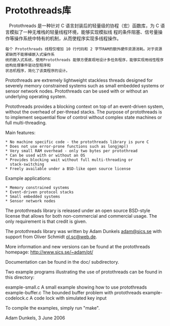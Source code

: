 
# Protothreads库

    Protothreads 是一种针对 C 语言封装后的轻量级的协程（宏）函数库，为 C 语言模拟了一种无堆栈的轻量线程环境，能够实现模拟线
    程的条件阻塞、信号量操作等操作系统中特有的机制，从而使程序实现多线程操作。

    每个 Protothreads 线程仅增加 10 行代码和 2 字节RAM的额外硬件资源消耗。对于资源紧缺而不能移植嵌入式操作系
    统的嵌入式系统，使用Protothreads 能够方便直观地设计多任务程序，能够实现用线性程序结构处理事件驱动型程序和
    状态机程序，简化了该类程序的设计。


Protothreads are extremely lightweight stackless threads designed for
severely memory constrained systems such as small embedded systems or
sensor network nodes. Protothreads can be used with or without an
underlying operating system.

Protothreads provides a blocking context on top of an event-driven
system, without the overhead of per-thread stacks. The purpose of
protothreads is to implement sequential flow of control without
complex state machines or full multi-threading.

Main features:

    * No machine specific code - the protothreads library is pure C
    * Does not use error-prone functions such as longjmp()
    * Very small RAM overhead - only two bytes per protothread
    * Can be used with or without an OS
    * Provides blocking wait without full multi-threading or
      stack-switching
    * Freely available under a BSD-like open source license    

Example applications:

    * Memory constrained systems
    * Event-driven protocol stacks
    * Small embedded systems
    * Sensor network nodes

The protothreads library is released under an open source BSD-style
license that allows for both non-commercial and commercial usage. The
only requirement is that credit is given.

The protothreads library was written by Adam Dunkels <adam@sics.se>
with support from Oliver Schmidt <ol.sc@web.de>.

More information and new versions can be found at the protothreads
homepage:
		     http://www.sics.se/~adam/pt/

Documentation can be found in the doc/ subdirectory.

Two example programs illustrating the use of protothreads can be found
in this directory:

   example-small.c         A small example showing how to use protothreads
   example-buffer.c        The bounded buffer problem with protothreads
   example-codelock.c	   A code lock with simulated key input

To compile the examples, simply run "make".


Adam Dunkels, 3 June 2006
